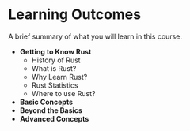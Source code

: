 # Learning Outcomes
A brief summary of what you will learn in this course.
- **Getting to Know Rust**
    - History of Rust
    - What is Rust?
    - Why Learn Rust?
    - Rust Statistics
    - Where to use Rust?
- **Basic Concepts**
- **Beyond the Basics**
- **Advanced Concepts**